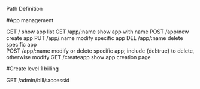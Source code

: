 Path Definition

#App management

GET /	show app list
GET /app/:name	show app with name 
POST /app/new	create app
PUT /app/:name  modify specific app
DEL /app/:name  delete specific app  
POST /app/:name modify or delete specific app; include {del:true} to delete, otherwise modify
GET /createapp show app creation page

#Create level 1 billing

GET /admin/bill/:accessid
